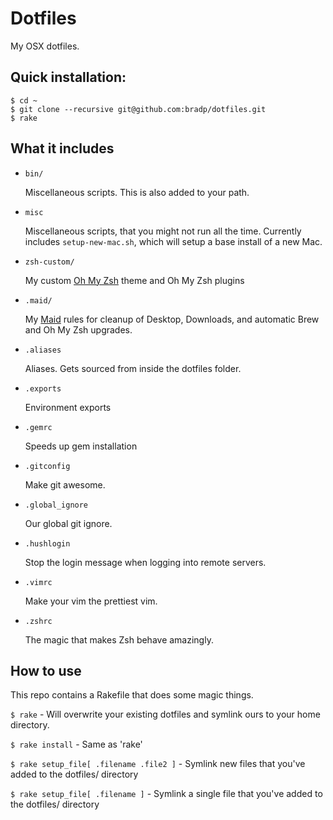 # Dotfiles

My OSX dotfiles.

## Quick installation:

```
$ cd ~
$ git clone --recursive git@github.com:bradp/dotfiles.git
$ rake
```

## What it includes

 * ```bin/```

 	Miscellaneous scripts. This is also added to your path.
 * ```misc```

 	Miscellaneous scripts, that you might not run all the time. Currently includes `setup-new-mac.sh`, which will setup a base install of a new Mac.
 * ```zsh-custom/```

 	My custom [Oh My Zsh](https://github.com/robbyrussell/oh-my-zsh) theme and Oh My Zsh plugins
 * ```.maid/```

 	My [Maid](https://github.com/benjaminoakes/maid) rules for cleanup of Desktop, Downloads, and automatic Brew and Oh My Zsh upgrades.
 * ```.aliases```

 	Aliases. Gets sourced from inside the dotfiles folder.
 * ```.exports```

	Environment exports
 * ```.gemrc```

 	Speeds up gem installation
 * ```.gitconfig```

 	Make git awesome.
 * ```.global_ignore```

 	Our global git ignore.
 * ```.hushlogin```

 	Stop the login message when logging into remote servers.
 * ```.vimrc```

 	Make your vim the prettiest vim.
 * ```.zshrc```

 	The magic that makes Zsh behave amazingly.

## How to use

This repo contains a Rakefile that does some magic things.

``` $ rake ``` - Will overwrite your existing dotfiles and symlink ours to your home directory.

``` $ rake install ``` - Same as 'rake'

``` $ rake setup_file[ .filename .file2 ] ``` - Symlink new files that you've added to the dotfiles/ directory

``` $ rake setup_file[ .filename ] ``` - Symlink a single file that you've added to the dotfiles/ directory
